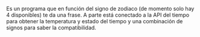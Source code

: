 Es un programa que en función del signo de zodiaco (de momento solo hay 4 disponibles) te da una frase. 
A parte está conectado a la API del tiempo para obtener la temperatura y estado del tiempo y una combinación de signos para saber la compatibilidad.
